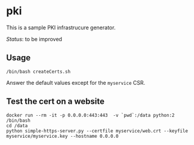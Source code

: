 pki
===

This is a sample PKI infrastrucure generator.

*Status*: to be improved

Usage
-----

```
/bin/bash createCerts.sh
```

Answer the default values except for the `myservice` CSR.

Test the cert on a website
--------------------------
```
docker run --rm -it -p 0.0.0.0:443:443  -v `pwd`:/data python:2 /bin/bash
cd /data
python simple-https-server.py --certfile myservice/web.crt --keyfile myservice/myservice.key --hostname 0.0.0.0
```